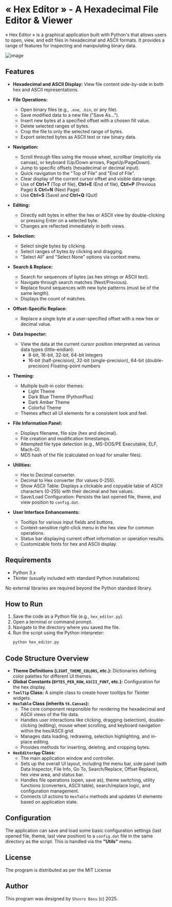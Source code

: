 # « Hex Editor » - A Hexadecimal File Editor & Viewer 

« Hex Editor » is a graphical application built with Python's that allows users to open, view, and edit files in hexadecimal and ASCII formats. It provides a range of features for inspecting and manipulating binary data.

![image](https://github.com/user-attachments/assets/6af1538e-35b1-4030-a19b-b95a8a6ff8fe)


## Features

*   **Hexadecimal and ASCII Display:** View file content side-by-side in both hex and ASCII representations.
*   **File Operations:**
    *   Open binary files (e.g., `.exe`, `.bin`, or any file).
    *   Save modified data to a new file ("Save As...").
    *   Insert new bytes at a specified offset with a chosen fill value.
    *   Delete selected ranges of bytes.
    *   Crop the file to only the selected range of bytes.
    *   Export selected bytes as ASCII text or raw binary data.
      
*   **Navigation:**
    *   Scroll through files using the mouse wheel, scrollbar (implicitly via canvas), or keyboard (Up/Down arrows, PageUp/PageDown).
    *   Jump to specific offsets (hexadecimal or decimal input).
    *   Quick navigation to the "Top of File" and "End of File".
    *   Clear display of the current cursor offset and visible data range.
    *   Use of **Ctrl+T** (Top of file), **Ctrl+E** (End of file), **Ctrl+P** (Previous Page) & **Ctrl+N** (Next Page)
    *   Use **Ctrl+S** (Save) and **Ctrl+Q** (Quit)
      
*   **Editing:**
    *   Directly edit bytes in either the hex or ASCII view by double-clicking or pressing Enter on a selected byte.
    *   Changes are reflected immediately in both views.
      
*   **Selection:**
    *   Select single bytes by clicking.
    *   Select ranges of bytes by clicking and dragging.
    *   "Select All" and "Select None" options via context menu.
      
*   **Search & Replace:**
    *   Search for sequences of bytes (as hex strings or ASCII text).
    *   Navigate through search matches (Next/Previous).
    *   Replace found sequences with new byte patterns (must be of the same length).
    *   Displays the count of matches.
      
*   **Offset-Specific Replace:**
    *   Replace a single byte at a user-specified offset with a new hex or decimal value.
      
*   **Data Inspector:**
    *   View the data at the current cursor position interpreted as various data types (little-endian):
        *   8-bit, 16-bit, 32-bit, 64-bit Integers
        *   16-bit (half-precision), 32-bit (single-precision), 64-bit (double-precision) Floating-point numbers
          
*   **Theming:**
    *   Multiple built-in color themes:
        *   Light Theme
        *   Dark Blue Theme (PythonPlus)
        *   Dark Amber Theme
        *   Colorful Theme
    *   Themes affect all UI elements for a consistent look and feel.
      
*   **File Information Panel:**
    *   Displays filename, file size (hex and decimal).
    *   File creation and modification timestamps.
    *   Attempted file type detection (e.g., MS-DOS/PE Executable, ELF, Mach-O).
    *   MD5 hash of the file (calculated on load for smaller files).
      
*   **Utilities:**
    *   Hex to Decimal converter.
    *   Decimal to Hex converter (for values 0-255).
    *   Show ASCII Table: Displays a clickable and copyable table of ASCII characters (0-255) with their decimal and hex values.
    *   Save/Load Configuration: Persists the last opened file, theme, and view position to `config.dat`.
      
*   **User Interface Enhancements:**
    *   Tooltips for various input fields and buttons.
    *   Context-sensitive right-click menu in the hex view for common operations.
    *   Status bar displaying current offset information or operation results.
    *   Customizable fonts for hex and ASCII display.

## Requirements

*   Python 3.x
*   Tkinter (usually included with standard Python installations)

No external libraries are required beyond the Python standard library.

## How to Run

1.  Save the code as a Python file (e.g., `hex_editor.py`).
2.  Open a terminal or command prompt.
3.  Navigate to the directory where you saved the file.
4.  Run the script using the Python interpreter:
    ```bash
    python hex_editor.py
    ```

## Code Structure Overview

*   **Theme Definitions (`LIGHT_THEME_COLORS`, etc.):** Dictionaries defining color palettes for different UI themes.
*   **Global Constants (`BYTES_PER_ROW`, `ASCII_FONT`, etc.):** Configuration for the hex display.
*   **`ToolTip` Class:** A simple class to create hover tooltips for Tkinter widgets.
*   **`HexTable` Class (inherits `tk.Canvas`):**
    *   The core component responsible for rendering the hexadecimal and ASCII views of the file data.
    *   Handles user interactions like clicking, dragging (selection), double-clicking (editing), mouse wheel scrolling, and keyboard navigation within the hex/ASCII grid.
    *   Manages data loading, redrawing, selection highlighting, and in-place editing.
    *   Provides methods for inserting, deleting, and cropping bytes.
*   **`HexEditorApp` Class:**
    *   The main application window and controller.
    *   Sets up the overall UI layout, including the menu bar, side panel (with Data Inspector, File Info, Go To, Search/Replace, Offset Replace), hex view area, and status bar.
    *   Handles file operations (open, save as), theme switching, utility functions (converters, ASCII table), search/replace logic, and configuration management.
    *   Connects UI actions to `HexTable` methods and updates UI elements based on application state.

## Configuration

The application can save and load some basic configuration settings (last opened file, theme, last view position) to a `config.dat` file in the same directory as the script. This is handled via the **"Utils"** menu.

## License ##

The program is distributed as per the MIT License

## Author ##

This program was designed by `Shuvro Basu` (c) 2025.
